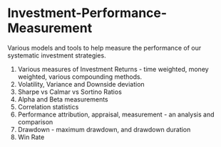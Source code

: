 # Investment-Performance-Measurement
Various models and tools to help measure the performance of our systematic investment strategies.


1. Various measures of Investment Returns - time weighted, money weighted, various compounding methods.
2. Volatility, Variance and Downside deviation
3. Sharpe vs Calmar vs Sortino Ratios
4. Alpha and Beta measurements
5. Correlation statistics
6. Performance attribution, appraisal, measurement - an analysis and comparison
7. Drawdown - maximum drawdown, and drawdown duration
8. Win Rate
